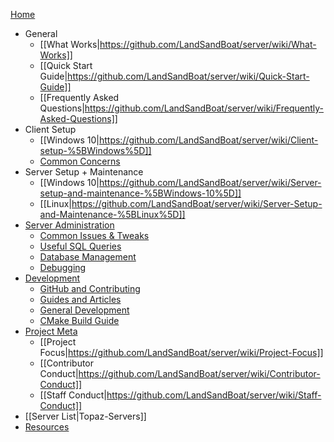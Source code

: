[Home](https://github.com/LandSandBoat/server/wiki)
* General
  * [[What Works|https://github.com/LandSandBoat/server/wiki/What-Works]]
  * [[Quick Start Guide|https://github.com/LandSandBoat/server/wiki/Quick-Start-Guide]]
  * [[Frequently Asked Questions|https://github.com/LandSandBoat/server/wiki/Frequently-Asked-Questions]]
* Client Setup
  * [[Windows 10|https://github.com/LandSandBoat/server/wiki/Client-setup-%5BWindows%5D]]
  * [Common Concerns](https://github.com/LandSandBoat/server/wiki/Miscellaneous-(Client))
* Server Setup + Maintenance
  * [[Windows 10|https://github.com/LandSandBoat/server/wiki/Server-setup-and-maintenance-%5BWindows-10%5D]]
  * [[Linux|https://github.com/LandSandBoat/server/wiki/Server-Setup-and-Maintenance-%5BLinux%5D]]
* [Server Administration](https://github.com/LandSandBoat/server/wiki/Server-Administration)
  * [Common Issues & Tweaks](https://github.com/LandSandBoat/server/wiki/Miscellaneous-(Server))
  * [Useful SQL Queries](https://github.com/LandSandBoat/server/wiki/Useful-SQL-queries)
  * [Database Management](https://github.com/LandSandBoat/server/wiki/Database-Management)
  * [Debugging](https://github.com/LandSandBoat/server/wiki/Debugging)
* [Development](https://github.com/LandSandBoat/server/wiki/Development)
  * [GitHub and Contributing](https://github.com/LandSandBoat/server/wiki/GitHub-and-Contributing)
  * [Guides and Articles](https://github.com/LandSandBoat/server/wiki/Guides-(Development))
  * [General Development](https://github.com/LandSandBoat/server/wiki/General-Development)
  * [CMake Build Guide](https://github.com/LandSandBoat/server/wiki/CMake-Build-Guide)
* [Project Meta](https://github.com/LandSandBoat/server/wiki/Project-Meta)
  * [[Project Focus|https://github.com/LandSandBoat/server/wiki/Project-Focus]]
  * [[Contributor Conduct|https://github.com/LandSandBoat/server/wiki/Contributor-Conduct]]
  * [[Staff Conduct|https://github.com/LandSandBoat/server/wiki/Staff-Conduct]]
* [[Server List|Topaz-Servers]]
* [Resources](https://github.com/LandSandBoat/server/wiki/Resources)
